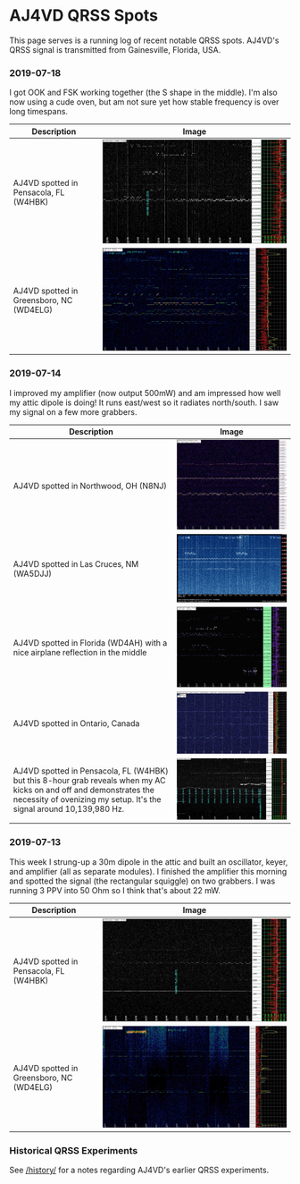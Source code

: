 # AJ4VD QRSS Spots

This page serves is a running log of recent notable QRSS spots. AJ4VD's QRSS signal is transmitted from Gainesville, Florida, USA. 

### 2019-07-18
I got OOK and FSK working together (the S shape in the middle). I'm also now using a cude oven, but am not sure yet how stable frequency is over long timespans.

Description | Image
---|---
AJ4VD spotted in Pensacola, FL (W4HBK) | ![](/spots/2017-07-18/W4HBK-OOK.jpg)
AJ4VD spotted in Greensboro, NC (WD4ELG) | ![](/spots/2017-07-19/WD4ELG-Greensboro-NC-OOK.jpg)

### 2019-07-14

I improved my amplifier (now output 500mW) and am impressed how well my attic dipole is doing! It runs east/west so it radiates north/south. I saw my signal on a few more grabbers.

Description | Image
---|---
AJ4VD spotted in Northwood, OH (N8NJ) | ![](/spots/2017-07-14/N8NJ-Northwood-OH-USA.jpg)
AJ4VD spotted in Las Cruces, NM (WA5DJJ) | ![](/spots/2017-07-14/WA5DJJ-LasCruces-NM-USA.jpg)
AJ4VD spotted in Florida (WD4AH) with a nice airplane reflection in the middle | ![](/spots/2017-07-14/WD4AH-FL-USA.jpg)
AJ4VD spotted in Ontario, Canada | ![](/spots/2017-07-14/VA3ROM-Ontario-Canada.jpg)
AJ4VD spotted in Pensacola, FL (W4HBK) but this 8-hour grab reveals when my AC kicks on and off and demonstrates the necessity of ovenizing my setup. It's the signal around 10,139,980 Hz. | ![](/spots/2017-07-14/W4HBK-Pensacola-FL-USA-unstable.jpg)

### 2019-07-13

This week I strung-up a 30m dipole in the attic and built an oscillator, keyer, and amplifier (all as separate modules). I finished the amplifier this morning and spotted the signal (the rectangular squiggle) on two grabbers. I was running 3 PPV into 50 Ohm so I think that's about 22 mW.

Description | Image
---|---
AJ4VD spotted in Pensacola, FL (W4HBK) | ![](/spots/2017-07-13/W4HBK-Pensacola-FL-USA.jpg)
AJ4VD spotted in Greensboro, NC (WD4ELG) | ![](/spots/2017-07-13/WD4ELG-Greensboro-NC-USA.jpg)

### Historical QRSS Experiments
See [/history/](/history/) for a notes regarding AJ4VD's earlier QRSS experiments.
